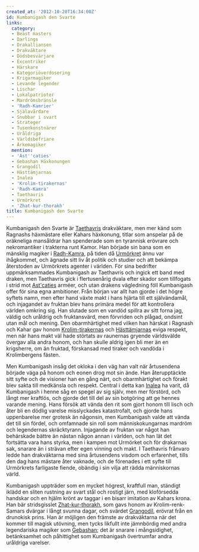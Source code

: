 ```yaml
---
created_at: '2012-10-20T16:34:00Z'
id: Kumbanigash den Svarte
links:
  category:
  - Beast masters
  - Darlings
  - Drakalliansen
  - Drakväktare
  - Dödsbesvärjare
  - Excentriker
  - Härskare
  - Kategoriöverdosering
  - Krigarmagiker
  - Levande legender
  - Lischar
  - Lokalpatrioter
  - Mardrömsbränsle
  - 'Radh-Kamrier'
  - Själavårdare
  - Snubbar i svart
  - Strateger
  - Tusenkonstnärer
  - Uråldriga
  - Världsbefriare
  - Ärkemagiker
  mention:
  - 'Ast''caties'
  - Gebashan Häxkonungen
  - Grangodíl
  - Hästtämjarnas
  - Inalea
  - 'Krolim-tirakernas'
  - 'Radh-Kamra'
  - Taethavris
  - Urmörkret
  - 'Zhat-kur-thorakh'
title: Kumbanigash den Svarte
---
```


Kumbanigash den Svarte är [Taethavris] drakväktare, men mer känd som Ragnashs häxmästare eller
Kahars häxkonung, titlar som anspelar på de oräkneliga mansåldrar han spenderade som en tyrannisk
erövrare och nekromantiker i trakterna runt Kamor. Han började sin bana som en mänsklig magiker i
[Radh-Kamra], på tiden då [Urmörkret] ännu var ihågkommet, och ägnade sitt liv åt politik och
studier och att bekämpa återstoden av Urmörkrets agenter i världen. För sina bedrifter
uppmärksammades Kumbanigash av Taethavris och ingick ett band med draken, men Taethavris gick i
flertusenårig dvala efter skador som tillfogats i strid mot [Ast'caties] arméer, och utan drakens
vägledning föll Kumbanigash offer för sina egna ambitioner. Från början var allt han gjorde i det
högre syftets namn, men efter hand växte makt i hans hjärta till ett självändamål, och injagandet av
fruktan blev hans primära medel för att kontrollera världen omkring sig. Han slutade som en vandöd
spillra av sitt forna jag, väldig och uråldrig och fruktansvärd, men förvriden och plågad, ondsint
utan mål och mening. Den obarmhärtighet med vilken han härskat i Ragnash och Kahar gav honom
[Krolim-tirakernas] och [Hästtämjarnas] eviga respekt, men när hans makt väl hade störtats av
raunernas gryende världsvälde övergav alla andra honom, och han skulle aldrig igen bli mer än en
krigsherre, om än fruktad, förskansad med tiraker och vandöda i Krolimbergens fästen.

Men Kumbanigash insåg det okloka i den väg han valt när årtusendena började väga på honom och eonen
drog mot sin ände. Han återupptäckte sitt syfte och de visioner han en gång närt, och obarmhärtighet
och förakt blev sakta till medkänsla och respekt. Central i detta kan [Inalea] ha varit, då
Kumbanigash i henne såg en spegel av sig själv, men mer förstörd, och långt mer kraftlös, och gjorde
det till del av sin botgöring att ge hennes varande mening. Hans försök att vända den rit som gjort
honom till lisch och åter bli en dödlig varelse misslyckades katastrofalt, och gjorde hans
uppenbarelse mer grotesk än någonsin, men Kumbanigash valde att vända det till sin fördel, och
omfamnade sin roll som människokungarnas mardröm och legendernas skräcktyrann. Injagande av fruktan
var något han behärskade bättre än nästan någon annan i världen, och han lät det fortsätta vara hans
styrka, men i kampen mot Urmörket och för drakarnas sak, snarare än i strävan efter egen vinning och
makt. I Taethavris frånvaro ledde han drakväktarna med sina årtusendens visdom och erfarenhet, tills
den dag hans mästare åter vaknade, och de förenades i ett syfte till Urmörkrets farligaste fiende,
obändig i sin vilja att rädda människornas värld.

Kumbanigash uppträder som en mycket högrest, kraftfull man, ständigt iklädd en sliten rustning av
svart stål och rostigt järn, med kloförsedda handskar och en hjälm krönt av taggar i en bisarr
imitation av Kahars krona. Han bär stridsgisslet [Zhat-kur-thorakh], som gavs honom av
Krolim-renk-Samars dvärgar i långt svunna dagar, och svärdet [Grangodíl], erövrat från en drunokisk
prins. Han är möjligen den främste av drakväktarna när det kommer till magisk utövning, men tycks
likfullt inte jämnbördig med andra legendariska magiker som [Gebashan]; det är snarare i
mångsidighet, betänksamhet och påhittighet som Kumbanigash övertrumfar andra uråldriga varelser.

  [Taethavris]: Taethavris
  [Radh-Kamra]: Radh-Kamra
  [Urmörkret]: Urmörkret
  [Ast'caties]: Astcaties
  [Krolim-tirakernas]: Krolim-tirakernas
  [Hästtämjarnas]: Hästtämjarnas
  [Inalea]: Inalea
  [Zhat-kur-thorakh]: Zhat-kur-thorakh
  [Grangodíl]: Grangodíl
  [Gebashan]: Gebashan_Häxkonungen